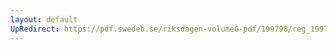 ```yaml
---
layout: default
UpRedirect: https://pdf.swedeb.se/riksdagen-volumeG-pdf/199798/reg_199798/reg_199798_0393.pdf
---
```

